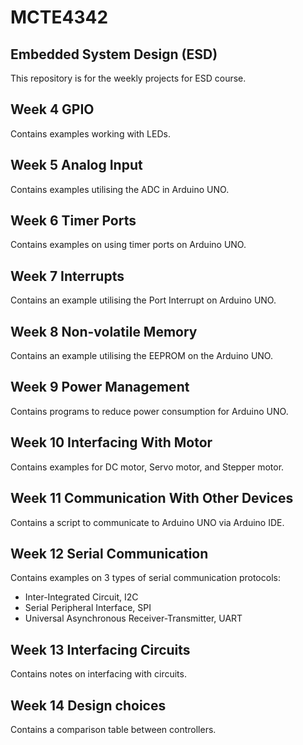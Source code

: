 # MCTE4342
## Embedded System Design (ESD)

This repository is for the weekly projects for ESD course.

## Week 4 GPIO  
Contains examples working with LEDs.

## Week 5 Analog Input  
Contains examples utilising the ADC in Arduino UNO.

## Week 6 Timer Ports
Contains examples on using timer ports on Arduino UNO.

## Week 7 Interrupts
Contains an example utilising the Port Interrupt on Arduino UNO.

## Week 8 Non-volatile Memory
Contains an example utilising the EEPROM on the Arduino UNO.

## Week 9 Power Management
Contains programs to reduce power consumption for Arduino UNO.

## Week 10 Interfacing With Motor
Contains examples for DC motor, Servo motor, and Stepper motor.

## Week 11 Communication With Other Devices
Contains a script to communicate to Arduino UNO via Arduino IDE.

## Week 12 Serial Communication
Contains examples on 3 types of serial communication protocols:
- Inter-Integrated Circuit, I2C
- Serial Peripheral Interface, SPI
- Universal Asynchronous Receiver-Transmitter, UART

## Week 13 Interfacing Circuits
Contains notes on interfacing with circuits.

## Week 14 Design choices
Contains a comparison table between controllers.

